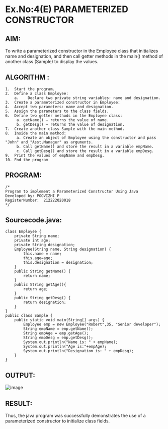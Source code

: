 # Ex.No:4(E)  PARAMETERIZED CONSTRUCTOR
## AIM:
To write a parameterized constructor in the Employee class that initializes name and designation, and then call getter methods in the main() method of another class (Sample) to display the values.

## ALGORITHM :
~~~
1.	Start the program.
2.	Define a class Employee:
    a.	  Declare two private string variables: name and designation.
3.	Create a parameterized constructor in Employee:
4.	Accept two parameters: name and designation.
5.	Assign the parameters to the class fields.
6.	Define two getter methods in the Employee class:
     a.	getName() – returns the value of name.
     b.	getDesg() – returns the value of designation.
7.	Create another class Sample with the main method.
8.	Inside the main method:
     a.	Create an object of Employee using the constructor and pass "John" and "Asst.Manager" as arguments.
     b.	Call getName() and store the result in a variable empName.
     c.	Call getDesg() and store the result in a variable empDesg.
9.	Print the values of empName and empDesg.
10.	End the program
~~~

## PROGRAM:
 ```
/*
Program to implement a Parameterized Constructor Using Java
Developed by: POOVIZHI P
RegisterNumber:  212222020018
*/
```

## Sourcecode.java:
~~~
class Employee {
    private String name;
    private int age;
    private String designation;
    Employee(String name, String designation) {
        this.name = name;
        this.age=age;
        this.designation = designation;
    }
    public String getName() {
        return name;
    }
    public String getAge(){
        return age;
    }
    public String getDesg() {
        return designation;
    }
}
public class Sample {
    public static void main(String[] args) {
        Employee emp = new Employee("Robert",35, "Senior developer");
        String empName = emp.getName();
        String empAge = emp.getAge();
        String empDesg = emp.getDesg();
        System.out.println("Name is: " + empName);
        System.out.println("Age is:"+empAge);
        System.out.println("Designation is: " + empDesg);
    }
}
~~~

## OUTPUT:
![image](https://github.com/user-attachments/assets/220178c4-e9f5-4e3c-b9ec-85822f689047)


## RESULT:
Thus, the  java program was successfully demonstrates the use of a parameterized constructor to initialize class fields.

 


